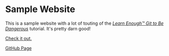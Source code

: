 # Sample Website

This is a sample website with a lot of touting of the [*Learn Enough™ Git to Be Dangerous*](http://learnenough.com/git-tutorial) tutorial. It's pretty darn good!

[Check it out.](https://youtu.be/dQw4w9WgXcQ)

[GitHub Page](https://github.com/brandoncieslak/samplesite)